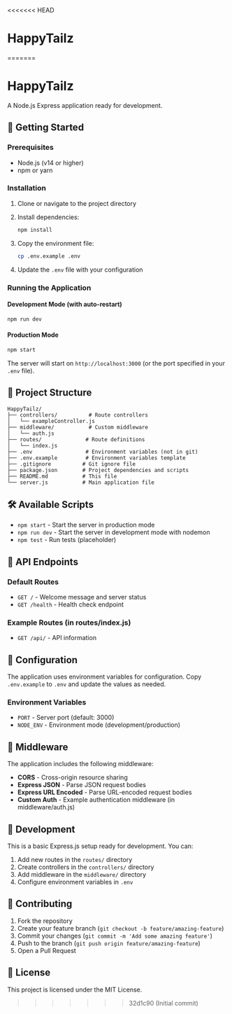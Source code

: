 <<<<<<< HEAD
# HappyTailz
=======
# HappyTailz

A Node.js Express application ready for development.

## 🚀 Getting Started

### Prerequisites

- Node.js (v14 or higher)
- npm or yarn

### Installation

1. Clone or navigate to the project directory
2. Install dependencies:
   ```bash
   npm install
   ```

3. Copy the environment file:
   ```bash
   cp .env.example .env
   ```

4. Update the `.env` file with your configuration

### Running the Application

#### Development Mode (with auto-restart)
```bash
npm run dev
```

#### Production Mode
```bash
npm start
```

The server will start on `http://localhost:3000` (or the port specified in your `.env` file).

## 📁 Project Structure

```
HappyTailz/
├── controllers/          # Route controllers
│   └── exampleController.js
├── middleware/           # Custom middleware
│   └── auth.js
├── routes/              # Route definitions
│   └── index.js
├── .env                 # Environment variables (not in git)
├── .env.example         # Environment variables template
├── .gitignore          # Git ignore file
├── package.json        # Project dependencies and scripts
├── README.md           # This file
└── server.js           # Main application file
```

## 🛠️ Available Scripts

- `npm start` - Start the server in production mode
- `npm run dev` - Start the server in development mode with nodemon
- `npm test` - Run tests (placeholder)

## 📡 API Endpoints

### Default Routes

- `GET /` - Welcome message and server status
- `GET /health` - Health check endpoint

### Example Routes (in routes/index.js)

- `GET /api/` - API information

## 🔧 Configuration

The application uses environment variables for configuration. Copy `.env.example` to `.env` and update the values as needed.

### Environment Variables

- `PORT` - Server port (default: 3000)
- `NODE_ENV` - Environment mode (development/production)

## 🚦 Middleware

The application includes the following middleware:

- **CORS** - Cross-origin resource sharing
- **Express JSON** - Parse JSON request bodies
- **Express URL Encoded** - Parse URL-encoded request bodies
- **Custom Auth** - Example authentication middleware (in middleware/auth.js)

## 📝 Development

This is a basic Express.js setup ready for development. You can:

1. Add new routes in the `routes/` directory
2. Create controllers in the `controllers/` directory
3. Add middleware in the `middleware/` directory
4. Configure environment variables in `.env`

## 🤝 Contributing

1. Fork the repository
2. Create your feature branch (`git checkout -b feature/amazing-feature`)
3. Commit your changes (`git commit -m 'Add some amazing feature'`)
4. Push to the branch (`git push origin feature/amazing-feature`)
5. Open a Pull Request

## 📄 License

This project is licensed under the MIT License.
>>>>>>> 32d1c90 (Initial commit)
